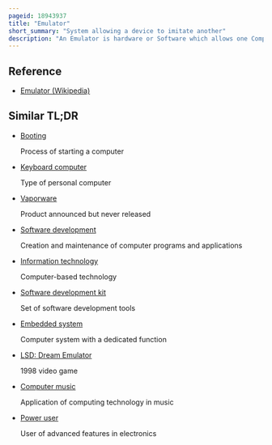 ```yaml
---
pageid: 18943937
title: "Emulator"
short_summary: "System allowing a device to imitate another"
description: "An Emulator is hardware or Software which allows one Computer System to behave like another Computer System. An Emulator typically allows a Host System to run Software or use peripheral Devices designed for the Guest System. Emulation Refers to the Ability of a Computer Program in an electronic Device to emulate another Program or Device."
---
```


## Reference

- [Emulator (Wikipedia)](https://en.wikipedia.org/?curid=18943937)

## Similar TL;DR

- [Booting](/tldr/en/booting)

  Process of starting a computer

- [Keyboard computer](/tldr/en/keyboard-computer)

  Type of personal computer

- [Vaporware](/tldr/en/vaporware)

  Product announced but never released

- [Software development](/tldr/en/software-development)

  Creation and maintenance of computer programs and applications

- [Information technology](/tldr/en/information-technology)

  Computer-based technology

- [Software development kit](/tldr/en/software-development-kit)

  Set of software development tools

- [Embedded system](/tldr/en/embedded-system)

  Computer system with a dedicated function

- [LSD: Dream Emulator](/tldr/en/lsd-dream-emulator)

  1998 video game

- [Computer music](/tldr/en/computer-music)

  Application of computing technology in music

- [Power user](/tldr/en/power-user)

  User of advanced features in electronics
